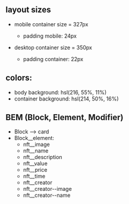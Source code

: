 ## layout sizes

- mobile container size = 327px

  - padding mobile: 24px

- desktop container size = 350px
  - padding container: 22px

## colors:

- body background: hsl(216, 55%, 11%)
- container background: hsl(214, 50%, 16%)

## BEM (Block, Element, Modifier)

- Block --> card
- Block\_\_element:
  - nft\_\_image
  - nft\_\_name
  - nft\_\_description
  - nft\_\_value
  - nft\_\_price
  - nft\_\_time
  - nft\_\_creator
  - nft\_\_creator--image
  - nft\_\_creator--name
